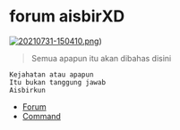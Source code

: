 # forum aisbirXD
[![20210731-150410.png](https://i.postimg.cc/zf29GPtH/20210731-150410.png)](https://www.aisbir-nation.xyz))
> Semua apapun itu akan dibahas disini
```
Kejahatan atau apapun
Itu bukan tanggung jawab
Aisbirkun
```
* [Forum](https://github.com/AisbirXD/forum/issues/1)
* [Command](https://github.com/AisbirXD/forum/issues/2)
